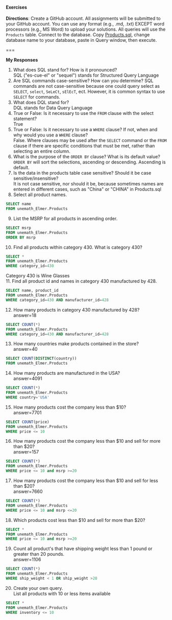 #### Exercises
 
 **Directions**: Create a GitHub account.  All assignments will be submitted to your GitHub account.  You can use any format (e.g., .md, .txt) EXCEPT word processors (e.g., MS Word) to upload your solutions.  All queries will use the `Products` table.  Connect to the database.  Copy [Products.sql](https://github.com/jamesquinlan/mat301/tree/master/products), change database name to your database, paste in Query window, then execute.
 
 ===
 
 **My Responses**
 
  1. What does SQL stand for?  How is it pronounced?  
  SQL ("es-cue-el" or "sequel") stands for Structured Query Language  
  2. Are SQL commands case-sensitive?  How can you determine? 
  SQL commands are not case-sensitive because one could query select as `SELECT`, `select`, `SeLeCt`, `sElEcT`, ect. However, it is common syntax to use `SELECT` for commands.  
  3. What does DQL stand for?  
  DQL stands for Data Query Language  
  4. True or False:  Is it necessary to use the `FROM` clause with the select statement?  
  True  
  5. True or False:  Is it necessary to use a `WHERE` clause?  If not, when and why would you use a `WHERE` clause?  
  False. Where clauses may be used after the `SELECT` command or the `FROM` clause if there are specific conditions that must be met, rather than selecting an entire column.  
  6. What is the purpose of the `ORDER BY` clause?  What is its default value?  
  `ORDER BY` will sort the selections, ascending or descending. Ascending is default.  
  7. Is the data in the products table case sensitive?  Should it be case sensitive/insensitive?  
  It is not case sensitive, nor should it be, because sometimes names are entered in different cases, such as "China" or "CHINA" in Products.sql  
  8. Select all product names.  
   ```SQL  
   SELECT name  
   FROM unemath_Elmer.Products  
   ```  
  9. List the MSRP for all products in ascending order.  
   ```SQL
   SELECT msrp
   FROM unemath_Elmer.Products
   ORDER BY msrp
   ```  
  10. Find all products within  category 430.  What is category 430?  
```SQL
SELECT *
FROM unemath_Elmer.Products
WHERE category_id=430
```  
  Category 430 is Wine Glasses  
  11. Find all product id and names in category 430 manufactured by 428.  
```SQL
SELECT name, product_id
FROM unemath_Elmer.Products
WHERE category_id=430 AND manufacturer_id=428
```  
  12. How many products in category 430 manufactured by 428?  
  answer=18  
```SQL
SELECT COUNT(*)
FROM unemath_Elmer.Products
WHERE category_id=430 AND manufacturer_id=428
```  
  13. How many countries make products contained in the store?  
  answer=40  
```SQL
SELECT COUNT(DISTINCT(country))
FROM unemath_Elmer.Products
```  
  14. How many products are manufactured in the USA?  
  answer=4091
```SQL
SELECT COUNT(*)
FROM unemath_Elmer.Products
WHERE country='USA'
```  
  15. How many products cost the company less than $10?  
  answer=7701  
```SQL
SELECT COUNT(price)
FROM unemath_Elmer.Products
WHERE price <= 10
```  
  16. How many products cost the company less than $10 and sell for more than $20?  
  answer=157  
```SQL
SELECT COUNT(*)
FROM unemath_Elmer.Products
WHERE price <= 10 and msrp >=20
```  
  17. How many products cost the company less than $10 and sell for less than $20?  
  answer=7660  
```SQL
SELECT COUNT(*)
FROM unemath_Elmer.Products
WHERE price <= 10 and msrp <=20
```  
  18. Which products cost less than $10 and sell for more than $20?  
```SQL
SELECT *
FROM unemath_Elmer.Products
WHERE price <= 10 and msrp >=20
```  
  19. Count all product's that have shipping weight less than 1 pound or greater than 20 pounds.  
  answer=1106  
```SQL
SELECT COUNT(*)
FROM unemath_Elmer.Products
WHERE ship_weight < 1 OR ship_weight >20
```  
  20. Create your own query.  
  List all products with 10 or less items available  
```SQL
SELECT *
FROM unemath_Elmer.Products
WHERE inventory <= 10
```  
